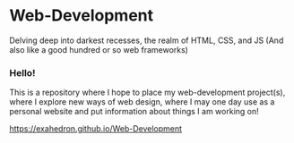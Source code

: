 # Web-Development
Delving deep into darkest recesses, the realm of HTML, CSS, and JS (And also like a good hundred or so web frameworks)

### Hello! 
This is a repository where I hope to place my web-development project(s), where I explore new ways of web design, where I may one day use as a personal website and put information about things I am working on!

https://exahedron.github.io/Web-Development
